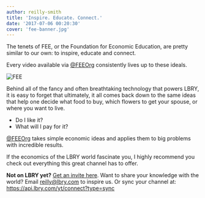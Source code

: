 ```yaml
---
author: reilly-smith
title: 'Inspire. Educate. Connect.'
date: '2017-07-06 00:20:30'
cover: 'fee-banner.jpg'
---
```

The tenets of FEE, or the Foundation for Economic Education, are pretty similar to our own: to inspire, educate and connect.

Every video available via <a href='lbry://@FEEOrg'>@FEEOrg</a> consistently lives up to these ideals.

![FEE](/img/news/fee-inline.jpg)

Behind all of the fancy and often breathtaking technology that powers LBRY, it is easy to forget that ultimately, it all comes back down to the same ideas that help one decide what food to buy, which flowers to get your spouse, or where you want to live.

- Do I like it?
- What will I pay for it?

<a href='lbry://@FEEOrg'>@FEEOrg</a> takes simple economic ideas and applies them to big problems with incredible results.

If the economics of the LBRY world fascinate you, I highly recommend you check out everything this great channel has to offer.

**Not on LBRY yet?** [Get an invite here](https://lbry.com/get). Want to share your knowledge with the world? Email reilly@lbry.com to inspire us. Or sync your channel at: https://api.lbry.com/yt/connect?type=sync
